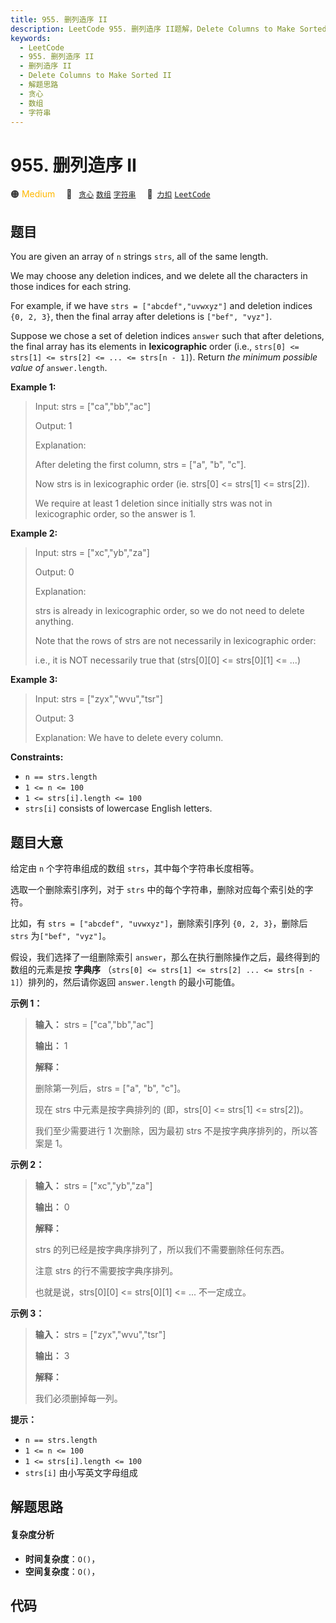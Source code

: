 ```yaml
---
title: 955. 删列造序 II
description: LeetCode 955. 删列造序 II题解，Delete Columns to Make Sorted II，包含解题思路、复杂度分析以及完整的 JavaScript 代码实现。
keywords:
  - LeetCode
  - 955. 删列造序 II
  - 删列造序 II
  - Delete Columns to Make Sorted II
  - 解题思路
  - 贪心
  - 数组
  - 字符串
---
```


# 955. 删列造序 II

🟠 <font color=#ffb800>Medium</font>&emsp; 🔖&ensp; [`贪心`](/tag/greedy.md) [`数组`](/tag/array.md) [`字符串`](/tag/string.md)&emsp; 🔗&ensp;[`力扣`](https://leetcode.cn/problems/delete-columns-to-make-sorted-ii) [`LeetCode`](https://leetcode.com/problems/delete-columns-to-make-sorted-ii)

## 题目

You are given an array of `n` strings `strs`, all of the same length.

We may choose any deletion indices, and we delete all the characters in those
indices for each string.

For example, if we have `strs = ["abcdef","uvwxyz"]` and deletion indices `{0,
2, 3}`, then the final array after deletions is `["bef", "vyz"]`.

Suppose we chose a set of deletion indices `answer` such that after deletions,
the final array has its elements in **lexicographic** order (i.e., `strs[0] <=
strs[1] <= strs[2] <= ... <= strs[n - 1]`). Return _the minimum possible value
of_ `answer.length`.



**Example 1:**

> Input: strs = ["ca","bb","ac"]
> 
> Output: 1
> 
> Explanation: 
> 
> After deleting the first column, strs = ["a", "b", "c"].
> 
> Now strs is in lexicographic order (ie. strs[0] <= strs[1] <= strs[2]).
> 
> We require at least 1 deletion since initially strs was not in lexicographic order, so the answer is 1.

**Example 2:**

> Input: strs = ["xc","yb","za"]
> 
> Output: 0
> 
> Explanation: 
> 
> strs is already in lexicographic order, so we do not need to delete anything.
> 
> Note that the rows of strs are not necessarily in lexicographic order:
> 
> i.e., it is NOT necessarily true that (strs[0][0] <= strs[0][1] <= ...)

**Example 3:**

> Input: strs = ["zyx","wvu","tsr"]
> 
> Output: 3
> 
> Explanation: We have to delete every column.

**Constraints:**

  * `n == strs.length`
  * `1 <= n <= 100`
  * `1 <= strs[i].length <= 100`
  * `strs[i]` consists of lowercase English letters.


## 题目大意

给定由 `n` 个字符串组成的数组 `strs`，其中每个字符串长度相等。

选取一个删除索引序列，对于 `strs` 中的每个字符串，删除对应每个索引处的字符。

比如，有 `strs = ["abcdef", "uvwxyz"]`，删除索引序列 `{0, 2, 3}`，删除后 `strs` 为`["bef",
"vyz"]`。

假设，我们选择了一组删除索引 `answer`，那么在执行删除操作之后，最终得到的数组的元素是按 **字典序** （`strs[0] <= strs[1]
<= strs[2] ... <= strs[n - 1]`）排列的，然后请你返回 `answer.length` 的最小可能值。

**示例 1：**

> 
> 
> 
> 
> 
> **输入：** strs = ["ca","bb","ac"]
> 
> **输出：** 1
> 
> **解释：**
> 
> 删除第一列后，strs = ["a", "b", "c"]。
> 
> 现在 strs 中元素是按字典排列的 (即，strs[0] <= strs[1] <= strs[2])。
> 
> 我们至少需要进行 1 次删除，因为最初 strs 不是按字典序排列的，所以答案是 1。
> 
> 

**示例 2：**

> 
> 
> 
> 
> 
> **输入：** strs = ["xc","yb","za"]
> 
> **输出：** 0
> 
> **解释：**
> 
> strs 的列已经是按字典序排列了，所以我们不需要删除任何东西。
> 
> 注意 strs 的行不需要按字典序排列。
> 
> 也就是说，strs[0][0] <= strs[0][1] <= ... 不一定成立。
> 
> 

**示例 3：**

> 
> 
> 
> 
> 
> **输入：** strs = ["zyx","wvu","tsr"]
> 
> **输出：** 3
> 
> **解释：**
> 
> 我们必须删掉每一列。
> 
> 

**提示：**

  * `n == strs.length`
  * `1 <= n <= 100`
  * `1 <= strs[i].length <= 100`
  * `strs[i]` 由小写英文字母组成


## 解题思路

#### 复杂度分析

- **时间复杂度**：`O()`，
- **空间复杂度**：`O()`，

## 代码

```javascript

```